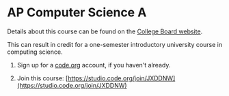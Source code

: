 # AP Computer Science A

Details about this course can be found on the [College Board website](https://apstudents.collegeboard.org/courses/ap-computer-science-a).

This can result in credit for a one-semester introductory university course in computing science.

1. Sign up for a [code.org](https://code.org/) account, if you haven't already.

2. Join this course: [https://studio.code.org/join/JXDDNW](https://studio.code.org/join/JXDDNW)